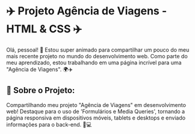 # ✈️ Projeto Agência de Viagens - HTML & CSS ✈️

Olá, pessoal! 👋 Estou super animado para compartilhar um pouco do meu mais recente projeto no mundo do desenvolvimento web. Como parte do meu aprendizado, estou trabalhando em uma página incrível para uma "Agência de Viagens". 🌍✈️

## 📌 Sobre o Projeto:
Compartilhando meu projeto "Agência de Viagens" em desenvolvimento web! Destaque para o uso de 'Formulários e Media Queries', tornando a página responsiva em dispositivos móveis, tablets e desktops e enviado informações para o back-end. 📱💻
